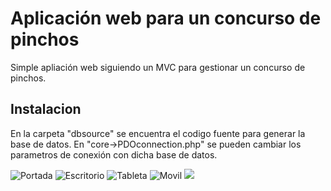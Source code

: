 # Aplicación web para un concurso de pinchos
Simple apliación web siguiendo un MVC para gestionar un concurso de pinchos.

## Instalacion
En la carpeta "dbsource" se encuentra el codigo fuente para generar la base de datos.
En "core->PDOconnection.php" se pueden cambiar los parametros de conexión con dicha base de datos.

![Portada](https://drive.google.com/file/d/0Bz4LuIzp5T_Zel9PSkJQVk5yS1U/view?usp=sharing)
![Escritorio](https://drive.google.com/file/d/0Bz4LuIzp5T_Zc3pTWE9Wd2plSTA/view?usp=sharing)
![Tableta](https://drive.google.com/file/d/0Bz4LuIzp5T_ZaUh4RDk2UExEOTQ/view?usp=sharing)
![Movil](https://drive.google.com/file/d/0Bz4LuIzp5T_ZY29XQ2lEb0JUQXc/view?usp=sharing)
![](https://github.com/github/training-kit/blob/master/images/professortocat.png)



